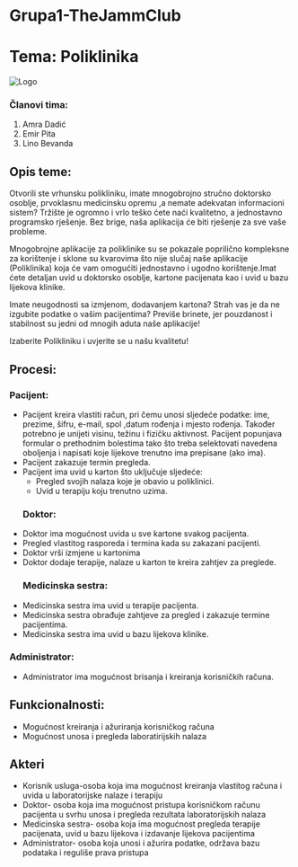 # Grupa1-TheJammClub

# Tema: Poliklinika


![Logo](https://polyclinic.com/sites/all/themes/adaptivetheme/at_subtheme/images/ThePolyclinic-Where-You-Come-First.png)


### Članovi tima:
1. Amra Dadić
2. Emir Pita
3. Lino Bevanda

## Opis teme:
Otvorili ste vrhunsku polikliniku, imate mnogobrojno stručno doktorsko osoblje, prvoklasnu medicinsku opremu ,a nemate adekvatan informacioni sistem? Tržište je ogromno i vrlo teško ćete naći kvalitetno, a jednostavno programsko rješenje. Bez brige, naša aplikacija će biti rješenje za sve vaše probleme. 

Mnogobrojne aplikacije za poliklinike su se pokazale poprilično kompleksne za korištenje i sklone su kvarovima što nije slučaj naše aplikacije (Poliklinika) koja će vam omogućiti jednostavno i ugodno korištenje.Imat ćete detaljan uvid u doktorsko osoblje, kartone pacijenata kao i uvid u bazu lijekova klinike.

Imate neugodnosti sa izmjenom, dodavanjem kartona? Strah vas je da ne izgubite podatke o vašim pacijentima?
Previše brinete, jer pouzdanost i stabilnost su jedni od mnogih aduta naše aplikacije!

Izaberite Polikliniku i uvjerite se u našu kvalitetu!


## Procesi:
  
  ### Pacijent:
-	Pacijent kreira vlastiti račun, pri čemu unosi sljedeće podatke: ime, prezime, šifru, e-mail, spol ,datum rođenja i mjesto rođenja. Također potrebno je unijeti visinu, težinu i fizičku aktivnost. Pacijent popunjava formular o prethodnim bolestima tako što treba selektovati navedena oboljenja i napisati koje lijekove trenutno ima prepisane (ako ima).
- Pacijent zakazuje termin pregleda.
- Pacijent ima uvid u karton što uključuje sljedeće:
     -	Pregled svojih nalaza koje je obavio u poliklinici. 
     -	Uvid u terapiju koju trenutno uzima.
  ###  Doktor:
-	Doktor ima mogućnost uvida u sve kartone svakog pacijenta.
- Pregled vlastitog rasporeda i termina kada su zakazani pacijenti.
-	Doktor vrši izmjene u kartonima
- Doktor dodaje terapije, nalaze u karton te kreira zahtjev za preglede.
  ###  Medicinska sestra:
-	Medicinska sestra ima uvid u terapije pacijenta.
-	Medicinska sestra obrađuje zahtjeve za pregled i zakazuje termine pacijentima.
-	Medicinska sestra ima uvid u bazu lijekova klinike.
  ###  Administrator:
-	Administrator ima mogućnost brisanja i kreiranja korisničkih računa.

## Funkcionalnosti:
-	Mogućnost kreiranja i ažuriranja korisničkog računa
-	Mogućnost unosa i pregleda laboratirijskih nalaza

## Akteri
-	Korisnik usluga-osoba koja ima mogućnost kreiranja vlastitog računa i uvida u laboratorijske nalaze i terapiju
-	Doktor- osoba koja ima mogućnost pristupa korisničkom računu pacijenta u svrhu unosa i pregleda rezultata laboratorijskih nalaza
-	Medicinska sestra- osoba koja ima mogućnost pregleda terapije pacijenata, uvid u bazu lijekova i izdavanje lijekova pacijentima
-	Administrator- osoba koja unosi i ažurira podatke, održava bazu podataka i reguliše prava pristupa


